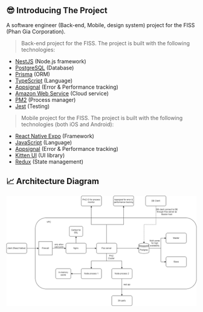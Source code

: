## 😎 Introducing The Project

A software engineer (Back-end, Mobile, design system) project for the FISS (Phan Gia Corporation).

> Back-end project for the FISS. The project is built with the following technologies:

- [NestJS](https://nestjs.com/) (Node.js framework)
- [PostgreSQL](https://www.postgresql.org/) (Database)
- [Prisma](https://www.prisma.io/) (ORM)
- [TypeScript](https://www.typescriptlang.org/) (Language)
- [Appsignal](https://appsignal.com/) (Error & Performance tracking)
- [Amazon Web Service](https://aws.amazon.com/) (Cloud service)
- [PM2](https://pm2.keymetrics.io/) (Process manager)
- [Jest](https://jestjs.io/) (Testing)

> Mobile project for the FISS. The project is built with the following technologies (both iOS and Android):

- [React Native Expo](https://expo.dev/) (Framework)
- [JavaScript](https://developer.mozilla.org/en-US/docs/Web/JavaScript) (Language)
- [Appsignal](https://appsignal.com/) (Error & Performance tracking)
- [Kitten UI](https://akveo.github.io/react-native-ui-kitten/) (UI library)
- [Redux](https://redux.js.org/) (State management)

## 📈 Architecture Diagram
![Diagram](https://github.com/EdwardLTC/edward-project/blob/main/fiss/images/Fiss%20architecture.drawio.png?raw=true)